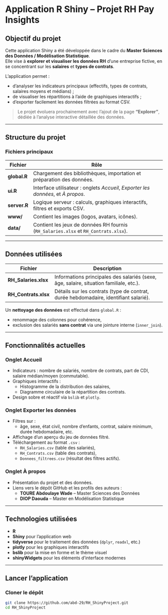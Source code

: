 # Application R Shiny – Projet RH Pay Insights

## Objectif du projet
Cette application Shiny a été développée dans le cadre du **Master Sciences des Données / Modélisation Statistique**.  
Elle vise à **explorer et visualiser les données RH** d’une entreprise fictive, en se concentrant sur les **salaires** et **types de contrats**.

L’application permet :
- d’analyser les indicateurs principaux (effectifs, types de contrats, salaires moyens et médians) ;
- de visualiser les répartitions à l’aide de graphiques interactifs ;
- d’exporter facilement les données filtrées au format CSV.

> Le projet évoluera prochainement avec l’ajout de la page **“Explorer”**, dédiée à l’analyse interactive détaillée des données.

---

## Structure du projet

### Fichiers principaux
| Fichier | Rôle |
|----------|------|
| **global.R** | Chargement des bibliothèques, importation et préparation des données. |
| **ui.R** | Interface utilisateur : onglets *Accueil*, *Exporter les données*, et *À propos*. |
| **server.R** | Logique serveur : calculs, graphiques interactifs, filtres et exports CSV. |
| **www/** | Contient les images (logos, avatars, icônes). |
| **data/** | Contient les jeux de données RH fournis (`RH_Salaries.xlsx` et `RH_Contrats.xlsx`). |

---

## Données utilisées

| Fichier | Description |
|----------|--------------|
| **RH_Salaries.xlsx** | Informations principales des salariés (sexe, âge, salaire, situation familiale, etc.). |
| **RH_Contrats.xlsx** | Détails sur les contrats (type de contrat, durée hebdomadaire, identifiant salarié). |

Un **nettoyage des données** est effectué dans `global.R` :  
- renommage des colonnes pour cohérence,  
- exclusion des salariés **sans contrat** via une jointure interne (`inner_join`).

---

## Fonctionnalités actuelles

### Onglet **Accueil**
- Indicateurs : nombre de salariés, nombre de contrats, part de CDI, salaire médian/moyen (commutable).  
- Graphiques interactifs :
  - Histogramme de la distribution des salaires,
  - Diagramme circulaire de la répartition des contrats.
- Design sobre et réactif via `bslib` et `plotly`.

### Onglet **Exporter les données**
- Filtres sur :
  - âge, sexe, état civil, nombre d’enfants, contrat, salaire minimum, durée hebdomadaire, etc.  
- Affichage d’un aperçu du jeu de données filtré.  
- Téléchargement au format `.csv` :
  - `RH_Salaries.csv` (table des salariés),
  - `RH_Contrats.csv` (table des contrats),
  - `Donnees_filtrees.csv` (résultat des filtres actifs).

### Onglet **À propos**
- Présentation du projet et des données.  
- Liens vers le dépôt GitHub et les profils des auteurs :
  - **TOURE Abdoulaye Wade** – Master Sciences des Données  
  - **DIOP Daouda** – Master en Modélisation Statistique

---

## Technologies utilisées
- **R**  
- **Shiny** pour l’application web  
- **tidyverse** pour le traitement des données (`dplyr`, `readxl`, etc.)  
- **plotly** pour les graphiques interactifs  
- **bslib** pour la mise en forme et le thème visuel  
- **shinyWidgets** pour les éléments d’interface modernes  

---

## Lancer l’application

### Cloner le dépôt
```bash
git clone https://github.com/abd-29/RH_ShinyProject.git
cd RH_ShinyProject
